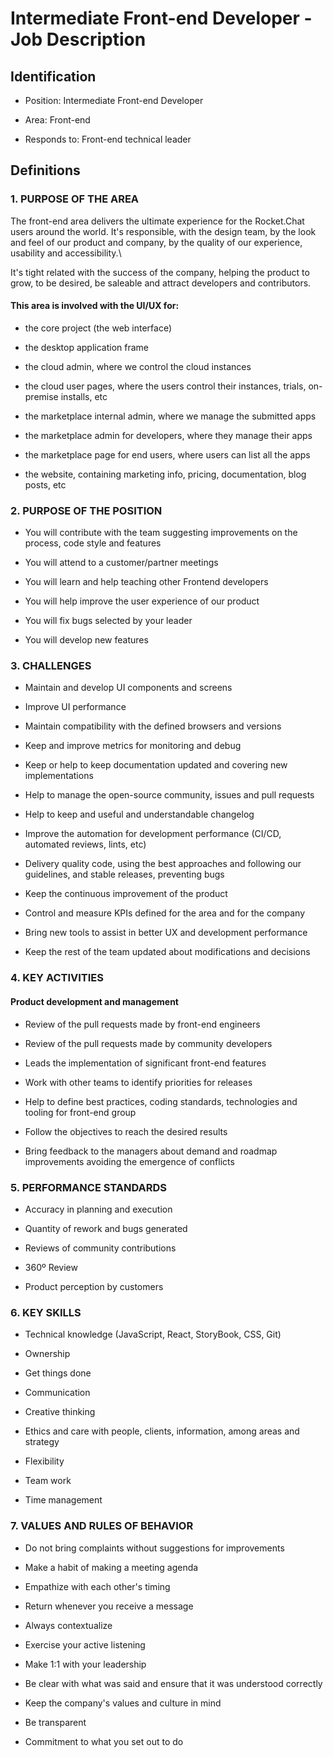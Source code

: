 
#  Intermediate Front-end Developer - Job Description

  

##  Identification

  

- Position: Intermediate Front-end Developer

- Area: Front-end

- Responds to: Front-end technical leader

  

##  Definitions

  

###  1. PURPOSE OF THE AREA

  

The front-end area delivers the ultimate experience for the Rocket.Chat users around the world. It's responsible, with the design team, by the look and feel of our product and company, by the quality of our experience, usability and accessibility.\

It's tight related with the success of the company, helping the product to grow, to be desired, be saleable and attract developers and contributors.

  

####  This area is involved with the UI/UX for:

  

- the core project (the web interface)

- the desktop application frame

- the cloud admin, where we control the cloud instances

- the cloud user pages, where the users control their instances, trials, on-premise installs, etc

- the marketplace internal admin, where we manage the submitted apps

- the marketplace admin for developers, where they manage their apps

- the marketplace page for end users, where users can list all the apps

- the website, containing marketing info, pricing, documentation, blog posts, etc

  

###  2. PURPOSE OF THE POSITION

  

- You will contribute with the team suggesting improvements on the process, code style and features

- You will attend to a customer/partner meetings

- You will learn and help teaching other Frontend developers

- You will help improve the user experience of our product

- You will fix bugs selected by your leader

- You will develop new features

  

###  3. CHALLENGES

  

- Maintain and develop UI components and screens

- Improve UI performance

- Maintain compatibility with the defined browsers and versions

- Keep and improve metrics for monitoring and debug

- Keep or help to keep documentation updated and covering new implementations

- Help to manage the open-source community, issues and pull requests

- Help to keep and useful and understandable changelog

- Improve the automation for development performance (CI/CD, automated reviews, lints, etc)

- Delivery quality code, using the best approaches and following our guidelines, and stable releases, preventing bugs

- Keep the continuous improvement of the product

- Control and measure KPIs defined for the area and for the company

- Bring new tools to assist in better UX and development performance

- Keep the rest of the team updated about modifications and decisions

  

###  4. KEY ACTIVITIES

  

####  Product development and management

  
- Review of the pull requests made by front-end engineers

- Review of the pull requests made by community developers

- Leads the implementation of significant front-end features

- Work with other teams to identify priorities for releases

- Help to define best practices, coding standards, technologies and tooling for front-end group

- Follow the objectives to reach the desired results

- Bring feedback to the managers about demand and roadmap improvements avoiding the emergence of conflicts  


###  5. PERFORMANCE STANDARDS

  

- Accuracy in planning and execution

- Quantity of rework and bugs generated

- Reviews of community contributions

- 360º Review

- Product perception by customers

  

###  6. KEY SKILLS

  

- Technical knowledge (JavaScript, React, StoryBook, CSS, Git)

- Ownership

- Get things done

- Communication

- Creative thinking

- Ethics and care with people, clients, information, among areas and strategy

- Flexibility

- Team work

- Time management

  

###  7. VALUES AND RULES OF BEHAVIOR

  

- Do not bring complaints without suggestions for improvements

- Make a habit of making a meeting agenda

- Empathize with each other's timing

- Return whenever you receive a message

- Always contextualize

- Exercise your active listening

- Make 1:1 with your leadership

- Be clear with what was said and ensure that it was understood correctly

- Keep the company's values and culture in mind

- Be transparent

- Commitment to what you set out to do
